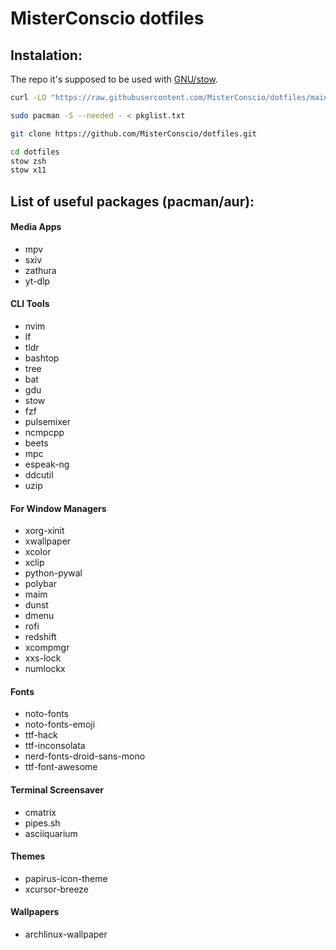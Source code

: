 # MisterConscio dotfiles
## Instalation:

The repo it's supposed to be used with [GNU/stow](https://www.gnu.org/software/stow/).

```sh
curl -LO "https://raw.githubusercontent.com/MisterConscio/dotfiles/main/pkglist.txt"
```

```sh
sudo pacman -S --needed - < pkglist.txt
```

```sh
git clone https://github.com/MisterConscio/dotfiles.git
```

```sh
cd dotfiles
stow zsh
stow x11
```

## List of useful packages (pacman/aur):
#### Media Apps
* mpv
* sxiv
* zathura
* yt-dlp

#### CLI Tools
* nvim
* lf
* tldr
* bashtop
* tree
* bat
* gdu
* stow
* fzf
* pulsemixer
* ncmpcpp
* beets
* mpc
* espeak-ng
* ddcutil
* uzip

#### For Window Managers
* xorg-xinit
* xwallpaper
* xcolor
* xclip
* python-pywal
* polybar
* maim
* dunst
* dmenu
* rofi
* redshift
* xcompmgr
* xxs-lock
* numlockx

#### Fonts
* noto-fonts
* noto-fonts-emoji
* ttf-hack
* ttf-inconsolata
* nerd-fonts-droid-sans-mono
* ttf-font-awesome

#### Terminal Screensaver
* cmatrix
* pipes.sh
* asciiquarium

#### Themes
* papirus-icon-theme
* xcursor-breeze

#### Wallpapers
* archlinux-wallpaper
